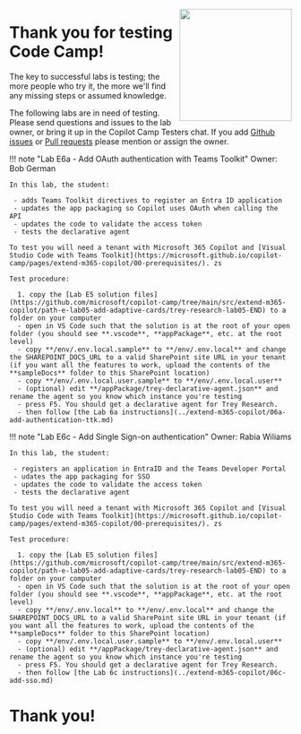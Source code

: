 <img src="/copilot-camp/assets/images/CopilotCamp-Tent-Clean.png"
     style="height:200px; float:right;"></img>

# Thank you for testing Code Camp!

The key to successful labs is testing; the more people who try it, the more we'll find any missing steps or assumed knowledge.

The following labs are in need of testing. Please send questions and issues to the lab owner, or bring it up in the Copilot Camp Testers chat. If you add [Github issues](https://github.com/microsoft/copilot-camp/issues) or [Pull requests](https://github.com/microsoft/copilot-camp/pulls) please mention or assign the owner.

!!! note "Lab E6a - Add OAuth authentication with Teams Toolkit"
    Owner: Bob German

    In this lab, the student:

     - adds Teams Toolkit directives to register an Entra ID application
     - updates the app packaging so Copilot uses OAuth when calling the API
     - updates the code to validate the access token
     - tests the declarative agent

    To test you will need a tenant with Microsoft 365 Copilot and [Visual Studio Code with Teams Toolkit](https://microsoft.github.io/copilot-camp/pages/extend-m365-copilot/00-prerequisites/). zs

    Test procedure:
    
      1. copy the [Lab E5 solution files](https://github.com/microsoft/copilot-camp/tree/main/src/extend-m365-copilot/path-e-lab05-add-adaptive-cards/trey-research-lab05-END) to a folder on your computer
      - open in VS Code such that the solution is at the root of your open folder (you should see **.vscode**, **appPackage**, etc. at the root level)
      - copy **/env/.env.local.sample** to **/env/.env.local** and change the SHAREPOINT_DOCS_URL to a valid SharePoint site URL in your tenant (if you want all the features to work, upload the contents of the **sampleDocs** folder to this SharePoint location)
      - copy **/env/.env.local.user.sample** to **/env/.env.local.user**
      - (optional) edit **/appPackage/trey-declarative-agent.json** and rename the agent so you know which instance you're testing
      - press F5. You should get a declarative agent for Trey Research.
      - then follow [the Lab 6a instructions](../extend-m365-copilot/06a-add-authentication-ttk.md)
 
!!! note "Lab E6c - Add Single Sign-on authentication"
    Owner: Rabia Wiliams

    In this lab, the student:

     - registers an application in EntraID and the Teams Developer Portal
     - udates the app packaging for SSO
     - updates the code to validate the access token
     - tests the declarative agent

    To test you will need a tenant with Microsoft 365 Copilot and [Visual Studio Code with Teams Toolkit](https://microsoft.github.io/copilot-camp/pages/extend-m365-copilot/00-prerequisites/). zs

    Test procedure:

      1. copy the [Lab E5 solution files](https://github.com/microsoft/copilot-camp/tree/main/src/extend-m365-copilot/path-e-lab05-add-adaptive-cards/trey-research-lab05-END) to a folder on your computer
      - open in VS Code such that the solution is at the root of your open folder (you should see **.vscode**, **appPackage**, etc. at the root level)
      - copy **/env/.env.local** to **/env/.env.local** and change the SHAREPOINT_DOCS_URL to a valid SharePoint site URL in your tenant (if you want all the features to work, upload the contents of the **sampleDocs** folder to this SharePoint location)
      - copy **/env/.env.local.user.sample** to **/env/.env.local.user**
      - (optional) edit **/appPackage/trey-declarative-agent.json** and rename the agent so you know which instance you're testing
      - press F5. You should get a declarative agent for Trey Research.
      - then follow [the Lab 6c instructions](../extend-m365-copilot/06c-add-sso.md)
 
 # Thank you!

